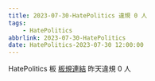```yaml
---
title: 2023-07-30-HatePolitics 違規 0 人
tags:
    - HatePolitics
abbrlink: 2023-07-30-HatePolitics
date: HatePolitics-2023-07-30 12:00:00
---
```

HatePolitics 板 [板規連結](https://www.ptt.cc/bbs/HatePolitics/M.1617115262.A.D60.html)
昨天違規 0 人
